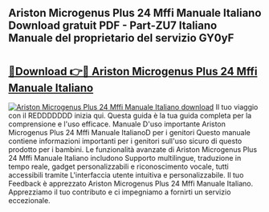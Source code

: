 ## Ariston Microgenus Plus 24 Mffi Manuale Italiano Download gratuit PDF - Part-ZU7 Italiano Manuale del proprietario del servizio GY0yF

# <h2><a href="http://dfb1ju.blite.top/?on=Ariston+Microgenus+Plus+24+Mffi+Manuale+Italiano">🔗Download 👉🔴 Ariston Microgenus Plus 24 Mffi Manuale Italiano</a></h2>

[![Ariston Microgenus Plus 24 Mffi Manuale Italiano download](https://i.imgur.com/lujVjoI.png)](http://dfb1ju.blite.top/?on=Ariston+Microgenus+Plus+24+Mffi+Manuale+Italiano)
Il tuo viaggio con il REDDDDDDD inizia qui. Questa guida è la tua guida completa per la comprensione e l'uso efficace. Manuale D'uso importante Ariston Microgenus Plus 24 Mffi Manuale ItalianoD per i genitori Questo manuale contiene informazioni importanti per i genitori sull'uso sicuro di questo prodotto per i bambini. Le funzionalità avanzate di Ariston Microgenus Plus 24 Mffi Manuale Italiano includono Supporto multilingue, traduzione in tempo reale, gadget personalizzabili e riconoscimento vocale, tutti accessibili tramite L'interfaccia utente intuitiva e personalizzabile. Il tuo Feedback è apprezzato Ariston Microgenus Plus 24 Mffi Manuale Italiano. Apprezziamo il tuo contributo e ci impegniamo a fornirti un servizio eccezionale.
